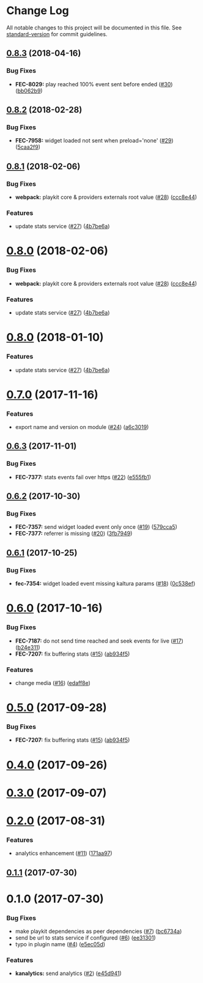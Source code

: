 # Change Log

All notable changes to this project will be documented in this file. See [standard-version](https://github.com/conventional-changelog/standard-version) for commit guidelines.

<a name="0.8.3"></a>
## [0.8.3](https://github.com/kaltura/playkit-js-kanalytics/compare/v0.8.2...v0.8.3) (2018-04-16)


### Bug Fixes

* **FEC-8029:** play reached 100% event sent before ended ([#30](https://github.com/kaltura/playkit-js-kanalytics/issues/30)) ([bb062b9](https://github.com/kaltura/playkit-js-kanalytics/commit/bb062b9))



<a name="0.8.2"></a>
## [0.8.2](https://github.com/kaltura/playkit-js-kanalytics/compare/v0.8.1...v0.8.2) (2018-02-28)


### Bug Fixes

* **FEC-7958:** widget loaded not sent when preload='none' ([#29](https://github.com/kaltura/playkit-js-kanalytics/issues/29)) ([5caa2f9](https://github.com/kaltura/playkit-js-kanalytics/commit/5caa2f9))



<a name="0.8.1"></a>
## [0.8.1](https://github.com/kaltura/playkit-js-kanalytics/compare/v0.7.0...v0.8.1) (2018-02-06)


### Bug Fixes

* **webpack:** playkit core & providers externals root value ([#28](https://github.com/kaltura/playkit-js-kanalytics/issues/28)) ([ccc8e44](https://github.com/kaltura/playkit-js-kanalytics/commit/ccc8e44))


### Features

* update stats service ([#27](https://github.com/kaltura/playkit-js-kanalytics/issues/27)) ([4b7be6a](https://github.com/kaltura/playkit-js-kanalytics/commit/4b7be6a))



<a name="0.8.0"></a>
# [0.8.0](https://github.com/kaltura/playkit-js-kanalytics/compare/v0.7.0...v0.8.0) (2018-02-06)


### Bug Fixes

* **webpack:** playkit core & providers externals root value ([#28](https://github.com/kaltura/playkit-js-kanalytics/issues/28)) ([ccc8e44](https://github.com/kaltura/playkit-js-kanalytics/commit/ccc8e44))


### Features

* update stats service ([#27](https://github.com/kaltura/playkit-js-kanalytics/issues/27)) ([4b7be6a](https://github.com/kaltura/playkit-js-kanalytics/commit/4b7be6a))



<a name="0.8.0"></a>
# [0.8.0](https://github.com/kaltura/playkit-js-kanalytics/compare/v0.7.0...v0.8.0) (2018-01-10)


### Features

* update stats service ([#27](https://github.com/kaltura/playkit-js-kanalytics/issues/27)) ([4b7be6a](https://github.com/kaltura/playkit-js-kanalytics/commit/4b7be6a))



<a name="0.7.0"></a>
# [0.7.0](https://github.com/kaltura/playkit-js-kanalytics/compare/v0.6.3...v0.7.0) (2017-11-16)


### Features

* export name and version on module ([#24](https://github.com/kaltura/playkit-js-kanalytics/issues/24)) ([a6c3019](https://github.com/kaltura/playkit-js-kanalytics/commit/a6c3019))



<a name="0.6.3"></a>
## [0.6.3](https://github.com/kaltura/playkit-js-kanalytics/compare/v0.6.2...v0.6.3) (2017-11-01)


### Bug Fixes

* **FEC-7377:** stats events fail over https ([#22](https://github.com/kaltura/playkit-js-kanalytics/issues/22)) ([e555fb1](https://github.com/kaltura/playkit-js-kanalytics/commit/e555fb1))



<a name="0.6.2"></a>
## [0.6.2](https://github.com/kaltura/playkit-js-kanalytics/compare/v0.6.1...v0.6.2) (2017-10-30)


### Bug Fixes

* **FEC-7357:** send widget loaded event only once ([#19](https://github.com/kaltura/playkit-js-kanalytics/issues/19)) ([579cca5](https://github.com/kaltura/playkit-js-kanalytics/commit/579cca5))
* **FEC-7377:** referrer is missing ([#20](https://github.com/kaltura/playkit-js-kanalytics/issues/20)) ([3fb7949](https://github.com/kaltura/playkit-js-kanalytics/commit/3fb7949))



<a name="0.6.1"></a>
## [0.6.1](https://github.com/kaltura/playkit-js-kanalytics/compare/v0.6.0...v0.6.1) (2017-10-25)


### Bug Fixes

* **fec-7354:** widget loaded event missing kaltura params ([#18](https://github.com/kaltura/playkit-js-kanalytics/issues/18)) ([0c538ef](https://github.com/kaltura/playkit-js-kanalytics/commit/0c538ef))



<a name="0.6.0"></a>
# [0.6.0](https://github.com/kaltura/playkit-js-kanalytics/compare/v0.3.0...v0.6.0) (2017-10-16)


### Bug Fixes

* **FEC-7187:** do not send time reached and seek events for live ([#17](https://github.com/kaltura/playkit-js-kanalytics/issues/17)) ([b24e311](https://github.com/kaltura/playkit-js-kanalytics/commit/b24e311))
* **FEC-7207:** fix buffering stats ([#15](https://github.com/kaltura/playkit-js-kanalytics/issues/15)) ([ab934f5](https://github.com/kaltura/playkit-js-kanalytics/commit/ab934f5))


### Features

* change media ([#16](https://github.com/kaltura/playkit-js-kanalytics/issues/16)) ([edaff8e](https://github.com/kaltura/playkit-js-kanalytics/commit/edaff8e))



<a name="0.5.0"></a>
# [0.5.0](https://github.com/kaltura/playkit-js-kanalytics/compare/v0.1.1...v0.5.0) (2017-09-28)


### Bug Fixes

* **FEC-7207:** fix buffering stats ([#15](https://github.com/kaltura/playkit-js-kanalytics/issues/15)) ([ab934f5](https://github.com/kaltura/playkit-js-kanalytics/commit/ab934f5))


<a name="0.4.0"></a>
# [0.4.0](https://github.com/kaltura/playkit-js-kanalytics/compare/v0.1.1...v0.4.0) (2017-09-26)



<a name="0.3.0"></a>
# [0.3.0](https://github.com/kaltura/playkit-js-kanalytics/compare/v0.1.1...v0.3.0) (2017-09-07)



<a name="0.2.0"></a>
# [0.2.0](https://github.com/kaltura/playkit-js-kanalytics/compare/v0.1.1...v0.2.0) (2017-08-31)


### Features

* analytics enhancement ([#11](https://github.com/kaltura/playkit-js-kanalytics/issues/11)) ([171aa97](https://github.com/kaltura/playkit-js-kanalytics/commit/171aa97))



<a name="0.1.1"></a>
## [0.1.1](https://github.com/kaltura/playkit-js-kanalytics/compare/v0.1.0...v0.1.1) (2017-07-30)



<a name="0.1.0"></a>
# 0.1.0 (2017-07-30)


### Bug Fixes

* make playkit dependencies as peer dependencies ([#7](https://github.com/kaltura/playkit-js-kanalytics/issues/7)) ([bc6734a](https://github.com/kaltura/playkit-js-kanalytics/commit/bc6734a))
* send be url to stats service if configured ([#6](https://github.com/kaltura/playkit-js-kanalytics/issues/6)) ([ee31301](https://github.com/kaltura/playkit-js-kanalytics/commit/ee31301))
* typo in plugin name  ([#4](https://github.com/kaltura/playkit-js-kanalytics/issues/4)) ([e5ec05d](https://github.com/kaltura/playkit-js-kanalytics/commit/e5ec05d))


### Features

* **kanalytics:** send analytics ([#2](https://github.com/kaltura/playkit-js-kanalytics/issues/2)) ([e45d941](https://github.com/kaltura/playkit-js-kanalytics/commit/e45d941))
